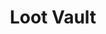 ---
title: "Loot Vault"
description: "A video game deals site for gamers on a budget using third party API's. This was the first UC Berkeley group project where I worked on the front-end design and implemented the Bulma CSS library, wishlist functionality, and free games API."
images: []
repo_url: "https://github.com/Torvec/Loot-Vault"
deploy_url: "https://torvec.github.io/Loot-Vault/"
tech_stack: ["HTML", "Bulma CSS", "JavaScript", "Fetch API"]
pubDate: "20 Jun 2023"
---